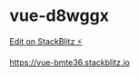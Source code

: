 # vue-d8wggx

[Edit on StackBlitz ⚡️](https://stackblitz.com/edit/vue-d8wggx)

https://vue-bmte36.stackblitz.io
